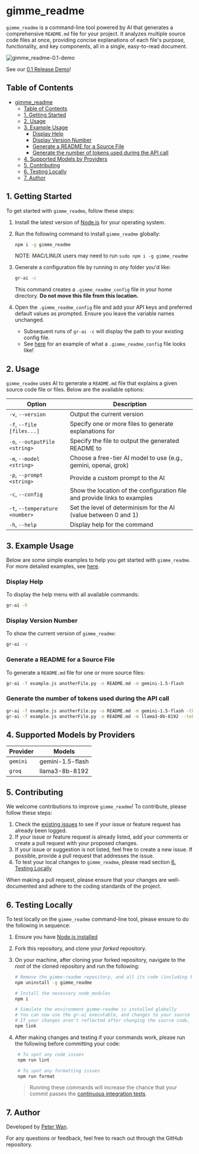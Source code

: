 # gimme_readme

`gimme_readme` is a command-line tool powered by AI that generates a comprehensive `README.md` file for your project. It analyzes multiple source code files at once, providing concise explanations of each file's purpose, functionality, and key components, all in a single, easy-to-read document.

![gimme_readme-0.1-demo](https://dev-to-uploads.s3.amazonaws.com/uploads/articles/9h0qnqu3xg2ott44ll00.gif)

See our [0.1 Release Demo](https://youtu.be/S6v-u9o_Xx8)!

## Table of Contents

- [gimme\_readme](#gimme_readme)
  - [Table of Contents](#table-of-contents)
  - [1. Getting Started](#1-getting-started)
  - [2. Usage](#2-usage)
  - [3. Example Usage](#3-example-usage)
    - [Display Help](#display-help)
    - [Display Version Number](#display-version-number)
    - [Generate a README for a Source File](#generate-a-readme-for-a-source-file)
    - [Generate the number of tokens used during the API call](#generate-the-number-of-tokens-used-during-the-api-call)
  - [4. Supported Models by Providers](#4-supported-models-by-providers)
  - [5. Contributing](#5-contributing)
  - [6. Testing Locally](#6-testing-locally)
  - [7. Author](#7-author)

## 1. Getting Started

To get started with `gimme_readme`, follow these steps:

1. Install the latest version of [Node.js](https://nodejs.org/en/download/package-manager) for your operating system.
2. Run the following command to install `gimme_readme` globally:

   ```sh
   npm i -g gimme_readme
   ```

   NOTE: MAC/LINUX users may need to run `sudo npm i -g gimme_readme`

3. Generate a configuration file by running in _any_ folder you'd like:

   ```sh
   gr-ai -c
   ```

   This command creates a `.gimme_readme_config` file in your home directory. **Do not move this file from this location.**

4. Open the `.gimme_readme_config` file and add your API keys and preferred default values as prompted. Ensure you leave the variable names unchanged.

   - Subsequent runs of `gr-ai -c` will display the path to your existing config file.
   - See [here](./env.sample) for an example of what a `.gimme_readme_config` file looks like!

## 2. Usage

`gimme_readme` uses AI to generate a `README.md` file that explains a given source code file or files. Below are the available options:

| Option                         | Description                                                               |
| ------------------------------ | ------------------------------------------------------------------------- |
| `-v`, `--version`              | Output the current version                                                |
| `-f`, `--file [files...]`      | Specify one or more files to generate explanations for                    |
| `-o`, `--outputFile <string>`  | Specify the file to output the generated README to                        |
| `-m`, `--model <string>`       | Choose a free-tier AI model to use (e.g., gemini, openai, grok)           |
| `-p`, `--prompt <string>`      | Provide a custom prompt to the AI                                         |
| `-c`, `--config`               | Show the location of the configuration file and provide links to examples |
| `-t`, `--temperature <number>` | Set the level of determinism for the AI (value between 0 and 1)           |
| `-h`, `--help`                 | Display help for the command                                              |

## 3. Example Usage

Below are some simple examples to help you get started with `gimme_readme`. For more detailed examples,
see [here](./_examples/README.md).

### Display Help

To display the help menu with all available commands:

```sh
gr-ai -h
```

### Display Version Number

To show the current version of `gimme_readme`:

```sh
gr-ai -v
```

### Generate a README for a Source File

To generate a `README.md` file for one or more source files:

```sh
gr-ai -f example.js anotherFile.py -o README.md -m gemini-1.5-flash
```

### Generate the number of tokens used during the API call

```sh
gr-ai -f example.js anotherFile.py -o README.md -m gemini-1.5-flash -tkn
gr-ai -f example.js anotherFile.py -o README.md -m llama3-8b-8192 --token
```

## 4. Supported Models by Providers

| Provider | Models           |
| -------- | ---------------- |
| `gemini` | gemini-1.5-flash |
| `groq`   | llama3-8b-8192   |

## 5. Contributing

We welcome contributions to improve `gimme_readme`! To contribute, please follow these steps:

1. Check the [existing issues](https://github.com/peterdanwan/gimme_readme/issues) to see if your issue or feature request has already been logged.
2. If your issue or feature request is already listed, add your comments or create a pull request with your proposed changes.
3. If your issue or suggestion is not listed, feel free to create a new issue. If possible, provide a pull request that addresses the issue.
4. To test your local changes to `gimme_readme`, please read section [6. Testing Locally](#6-testing-locally)

When making a pull request, please ensure that your changes are well-documented and adhere to the coding standards of the project.

## 6. Testing Locally

To test locally on the `gimme_readme` command-line tool, please ensure to do the following in sequence:

1. Ensure you have [Node.js installed](https://nodejs.org/en/download/package-manager)
2. Fork this repository, and clone your _forked_ repository.
3. On your machine, after cloning your forked repository, navigate to the _root_ of the cloned repository and run the following:

   ```sh
   # Remove the gimme-readme repository, and all its code (including the `gr-ai` executable) that you might have installed globally.
   npm uninstall -g gimme_readme

   # Install the necessary node_modules
   npm i

   # Simulate the environment gimme-readme is installed globally
   # You can now use the gr-ai executable, and changes to your source code should be reflected when you make changes to the repo
   # If your changes aren't reflected after changing the source code, repeat these commands.
   npm link
   ```

4. After making changes and testing if your commands work, please run the following before committing your code:

   ```sh
    # To spot any code issues
    npm run lint

    # To spot any formatting issues
    npm run format
   ```

   > Running these commands will increase the chance that your commit passes the [continuous integration tests](.github/workflows/ci.yml).

## 7. Author

Developed by [Peter Wan](https://github.com/peterdanwan).

For any questions or feedback, feel free to reach out through the GitHub repository.
